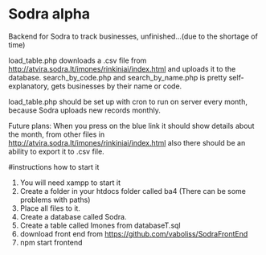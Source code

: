 # Sodra alpha

Backend for Sodra to track businesses, unfinished...(due to the shortage of time)

load_table.php downloads a .csv file from http://atvira.sodra.lt/imones/rinkiniai/index.html and uploads it to the database.
search_by_code.php and search_by_name.php is pretty self-explanatory, gets businesses by their name or code.

load_table.php should be set up with cron to run on server every month, because Sodra uploads new records monthly.

Future plans: 
When you press on the blue link it should show details about the month, from other files in http://atvira.sodra.lt/imones/rinkiniai/index.html
also there should be an ability to export it to .csv file.


#instructions how to start it 
 
 1. You will need xampp to start it
 2. Create a folder in your htdocs folder called ba4 (There can be some problems with paths)
 3. Place all files to it.
 4. Create a database called Sodra.
 5. Create a table called Imones from databaseT.sql
 6. download front end from https://github.com/vaboliss/SodraFrontEnd
 7. npm start frontend
